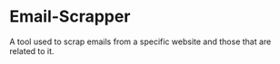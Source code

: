 # Email-Scrapper
A tool used to scrap emails from a specific website and those that are related to it.
